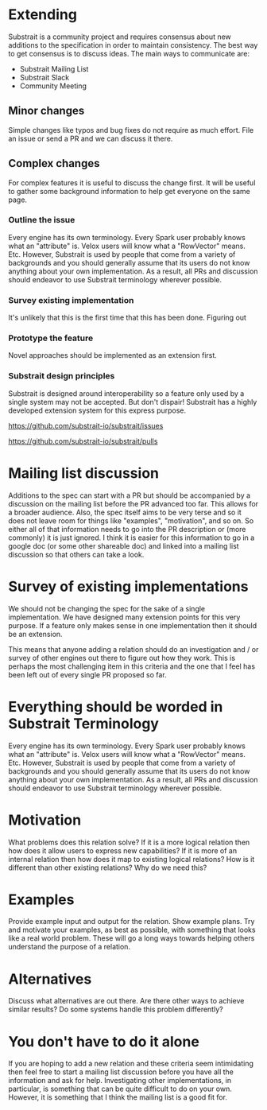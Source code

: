 # Extending

Substrait is a community project and requires consensus about new additions to the specification in order to maintain consistency.  The best way to get consensus is to discuss ideas.  The main ways to communicate are:

* Substrait Mailing List
* Substrait Slack
* Community Meeting

## Minor changes

Simple changes like typos and bug fixes do not require as much effort.  File an issue or send a PR and we can discuss it there.

## Complex changes

For complex features it is useful to discuss the change first.  It will be useful to gather some background information to help get everyone on the same page.

### Outline the issue

Every engine has its own terminology.  Every Spark user probably knows what an "attribute" is.  Velox users will know what a "RowVector" means.  Etc.  However, Substrait is used by people that come from a variety of backgrounds and you should generally assume that its users do not know anything about your own implementation.  As a result, all PRs and discussion should endeavor to use Substrait terminology wherever possible.

### Survey existing implementation

It's unlikely that this is the first time that this has been done.  Figuring out

### Prototype the feature

Novel approaches should be implemented as an extension first.  

### Substrait design principles 

Substrait is designed around interoperability so a feature only used by a single system may not be accepted.  But don't dispair!  Substrait has a highly developed extension system for this express purpose.









https://github.com/substrait-io/substrait/issues


https://github.com/substrait-io/substrait/pulls





# Mailing list discussion

Additions to the spec can start with a PR but should be accompanied by a discussion on the mailing list before the PR advanced too far. This allows for a broader audience.  Also, the spec itself aims to be very terse and so it does not leave room for things like "examples", "motivation", and so on.  So either all of that information needs to go into the PR description or (more commonly) it is just ignored.  I think it is easier for this information to go in a google doc (or some other shareable doc) and linked into a mailing list discussion so that others can take a look.

# Survey of existing implementations

We should not be changing the spec for the sake of a single implementation.  We have designed many extension points for this very purpose.  If a feature only makes sense in one implementation then it should be an extension.

This means that anyone adding a relation should do an investigation and / or survey of other engines out there to figure out how they work.  This is perhaps the most challenging item in this criteria and the one that I feel has been left out of every single PR proposed so far.

# Everything should be worded in Substrait Terminology

Every engine has its own terminology.  Every Spark user probably knows what an "attribute" is.  Velox users will know what a "RowVector" means.  Etc.  However, Substrait is used by people that come from a variety of backgrounds and you should generally assume that its users do not know anything about your own implementation.  As a result, all PRs and discussion should endeavor to use Substrait terminology wherever possible.

# Motivation

What problems does this relation solve?  If it is a more logical relation then how does it allow users to express new capabilities?  If it is more of an internal relation then how does it map to existing logical relations?  How is it different than other existing relations?  Why do we need this?

# Examples

Provide example input and output for the relation.  Show example plans.  Try and motivate your examples, as best as possible, with something that looks like a real world problem.  These will go a long ways towards helping others understand the purpose of a relation.

# Alternatives

Discuss what alternatives are out there.  Are there other ways to achieve similar results?  Do some systems handle this problem differently?

# You don't have to do it alone

If you are hoping to add a new relation and these criteria seem intimidating then feel free to start a mailing list discussion before you have all the information and ask for help.  Investigating other implementations, in particular, is something that can be quite difficult to do on your own.  However, it is something that I think the mailing list is a good fit for.
